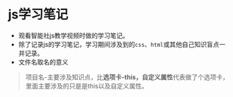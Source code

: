 # js学习笔记
- 观看智能社js教学视频时做的学习笔记。
- 除了记录js的学习笔记，学习期间涉及到的`css`、`html`或其他自己知识盲点一并记录。
- 文件名取名的意义
> 项目名-主要涉及知识点，比**选项卡-this，自定义属性**代表做了个选项卡，里面主要涉及的只是是this以及自定义属性。